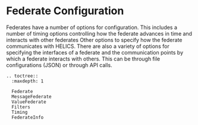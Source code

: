 Federate Configuration
======================

Federates have a number of options for configuration.  This includes a number of timing options controlling how the federate advances in time and interacts with other federates
Other options to specify how the federate communicates with HELICS.  There are also a variety of options for specifying the interfaces of a federate and the communication points by which a
federate interacts with others.  This can be through file configurations (JSON) or through API calls.


```eval_rst
.. toctree::
  :maxdepth: 1

  Federate
  MessageFederate
  ValueFederate
  Filters
  Timing
  FederateInfo
```
